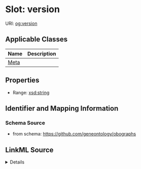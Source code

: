 # Slot: version

URI: [og:version](https://github.com/geneontology/obographs/version)



<!-- no inheritance hierarchy -->




## Applicable Classes

| Name | Description |
| --- | --- |
[Meta](Meta.md) | 






## Properties

* Range: [xsd:string](http://www.w3.org/2001/XMLSchema#string)







## Identifier and Mapping Information







### Schema Source


* from schema: https://github.com/geneontology/obographs




## LinkML Source

<details>
```yaml
name: version
from_schema: https://github.com/geneontology/obographs
rank: 1000
alias: version
domain_of:
- Meta
range: string

```
</details>